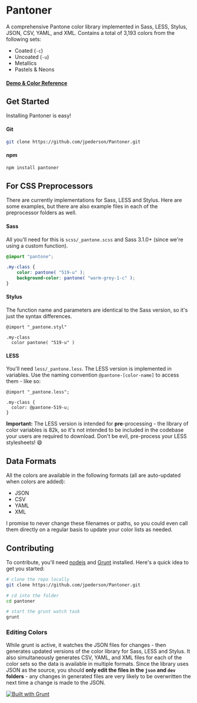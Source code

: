 # Pantoner

A comprehensive Pantone color library implemented in Sass, LESS, Stylus, JSON, CSV, YAML, and XML. Contains a total of 3,193 colors from the following sets:

- Coated (`-c`)
- Uncoated (`-u`)
- Metallics
- Pastels & Neons

#### [Demo & Color Reference](http://jpederson.github.io/Pantoner)


## Get Started

Installing Pantoner is easy!

#### Git

```sh
git clone https://github.com/jpederson/Pantoner.git
```

#### npm

```sh
npm install pantoner
```


## For CSS Preprocessors

There are currently implementations for Sass, LESS and Stylus. Here are some examples, but there are also example files in each of the preprocessor folders as well.


#### Sass

All you'll need for this is `scss/_pantone.scss` and Sass 3.1.0+ (since we're using a custom function).

```scss
@import "pantone";

.my-class {
	color: pantone( "519-u" );
	background-color: pantone( "warm-grey-1-c" );
}
```


#### Stylus

The function name and parameters are identical to the Sass version, so it's just the syntax differences.

```styl
@import "_pantone.styl"

.my-class
  color pantone( "519-u" )
```


#### LESS

You'll need `less/_pantone.less`. The LESS version is implemented in variables. Use the naming convention `@pantone-[color-name]` to access them - like so:

```less
@import "_pantone.less";

.my-class {
  color: @pantone-519-u;
}
```

**Important:** The LESS version is intended for **pre**-processing - the library of color variables is 82k, so it's not intended to be included in the codebase your users are required to download. Don't be evil, pre-process your LESS stylesheets! :smile:



## Data Formats

All the colors are available in the following formats (all are auto-updated when colors are added): 

- JSON
- CSV
- YAML
- XML

I promise to never change these filenames or paths, so you could even call them directly on a regular basis to update your color lists as needed.



## Contributing

To contribute, you'll need [nodejs](http://nodejs.org/) and [Grunt](http://gruntjs.com/) installed. Here's a quick idea to get you started:

```sh
# clone the repo locally
git clone https://github.com/jpederson/Pantoner.git

# cd into the folder
cd pantoner

# start the grunt watch task
grunt
```

### Editing Colors

While grunt is active, it watches the JSON files for changes - then generates updated versions of the color library for Sass, LESS and Stylus. It also simultaneously generates CSV, YAML, and XML files for each of the color sets so the data is available in multiple formats. Since the library uses JSON as the source, you should **only edit the files in the `json` and `dev` folders** - any changes in generated files are very likely to be overwritten the next time a change is made to the JSON.

[![Built with Grunt](https://cdn.gruntjs.com/builtwith.png)](http://gruntjs.com/)
